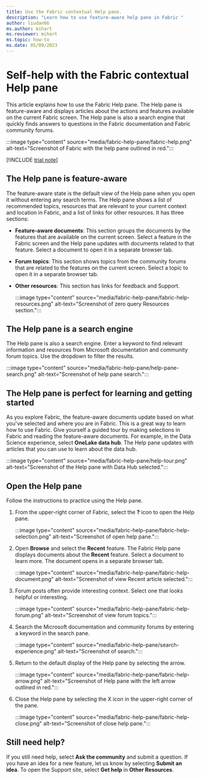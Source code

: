 ```yaml
---
title: Use the Fabric contextual Help pane. 
description: "Learn how to use feature-aware help pane in Fabric "
author: liudan66
ms.author: mihart
ms.reviewer: mihart
ms.topic: how-to
ms.date: 05/09/2023
---
```

# Self-help with the Fabric contextual Help pane

This article explains how to use the Fabric Help pane. The Help pane is feature-aware and displays articles about the actions and features available on the current Fabric screen. The Help pane is also a search engine that quickly finds answers to questions in the Fabric documentation and Fabric community forums.

:::image type="content" source="media/fabric-help-pane/fabric-help.png" alt-text="Screenshot of Fabric with the help pane outlined in red.":::

[!INCLUDE [trial note](../includes/preview-note.md)]

## The Help pane is feature-aware

The feature-aware state is the default view of the Help pane when you open it without entering any search terms. The Help pane shows a list of recommended topics, resources that are relevant to your current context and location in Fabric, and a list of links for other resources. It has three sections:

- **Feature-aware documents**: This section groups the documents by the features that are available on the current screen. Select a feature in the Fabric screen and the Help pane updates with documents related to that feature.  Select a document to open it in a separate browser tab.  
- **Forum topics**: This section shows topics from the community forums that are related to the features on the current screen. Select a topic to open it in a separate browser tab.
- **Other resources**: This section has links for feedback and Support. 

  :::image type="content" source="media/fabric-help-pane/fabric-help-resources.png" alt-text="Screenshot of zero query Resources section.":::

## The Help pane is a search engine

The Help pane is also a search engine. Enter a keyword to find relevant information and resources from Microsoft documentation and community forum topics. Use the dropdown to filter the results.  

 :::image type="content" source="media/fabric-help-pane/help-pane-search.png" alt-text="Screenshot of help pane search.":::

## The Help pane is perfect for learning and getting started

As you explore Fabric, the feature-aware documents update based on what you've selected and where you are in Fabric. This is a great way to learn how to use Fabric. Give yourself a guided tour by making selections in Fabric and reading the feature-aware documents.  For example, in the Data Science experience, select **OneLake data hub**. The Help pane updates with articles that you can use to learn about the data hub.  

:::image type="content" source="media/fabric-help-pane/help-tour.png" alt-text="Screenshot of the Help pane with Data Hub selected.":::

## Open the Help pane

Follow the instructions to practice using the Help pane. 

1. From the upper-right corner of Fabric, select the **?** icon to open the Help pane. 

     :::image type="content" source="media/fabric-help-pane/fabric-help-selection.png" alt-text="Screenshot of open help pane.":::

1. Open **Browse** and select the **Recent** feature. The Fabric Help pane displays documents about the **Recent** feature. Select a document to learn more.  The document opens in a separate browser tab.  

     :::image type="content" source="media/fabric-help-pane/fabric-help-document.png" alt-text="Screenshot of view Recent article selected.":::

1. Forum posts often provide interesting context. Select one that looks helpful or interesting.

     :::image type="content" source="media/fabric-help-pane/fabric-help-forum.png" alt-text="Screenshot of view forum topics.":::

1. Search the Microsoft documentation and community forums by entering a keyword in the search pane.  

     :::image type="content" source="media/fabric-help-pane/search-experience.png" alt-text="Screenshot of search.":::

1. Return to the default display of the Help pane by selecting the arrow. 

    :::image type="content" source="media/fabric-help-pane/fabric-help-arrow.png" alt-text="Screenshot of Help pane with the left arrow outlined in red.":::

1. Close the Help pane by selecting the X icon in the upper-right corner of the pane.

    :::image type="content" source="media/fabric-help-pane/fabric-help-close.png" alt-text="Screenshot of close help pane.":::

## Still need help?
If you still need help, select **Ask the community** and submit a question. If you have an idea for a new feature, let us know by selecting **Submit an idea**. To open the Support site, select **Get help** in **Other Resources**.

